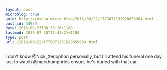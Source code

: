 ```yaml
---
layout: post
microblog: true
guid: http://joshua.micro.blog/2016/09/22/t779071131928059904.html
post_id: 34939
date: 2016-09-23T08:33:26+1100
lastmod: 2019-07-30T17:41:21+1100
type: post
url: /2016/09/22/t779071131928059904.html
---
```

I don't know @Nick_Xenophon personally, but I'll attend his funeral one day just to watch @markhumphries ensure he's buried with that car.
